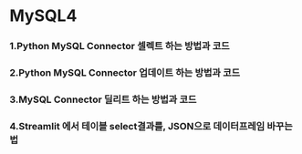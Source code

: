 # MySQL4
### 1.Python MySQL Connector 셀렉트 하는 방법과 코드


### 2.Python MySQL Connector 업데이트 하는 방법과 코드


### 3.MySQL Connector 딜리트 하는 방법과 코드


### 4.Streamlit 에서 테이블 select결과를, JSON으로 데이터프레임 바꾸는법 
